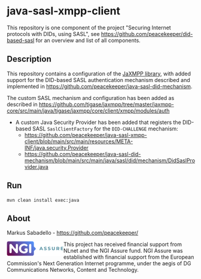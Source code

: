 # java-sasl-xmpp-client

This repository is one component of the project "Securing Internet protocols with DIDs, using SASL",
see https://github.com/peacekeeper/did-based-sasl for an overview and list of all components.

## Description

This repository contains a configuration of the [JaXMPP library](https://github.com/tigase/jaxmpp), with added support for the
DID-based SASL authentication mechanism described and implemented in https://github.com/peacekeeper/java-sasl-did-mechanism.

The custom SASL mechanism and configuration has been added as described in https://github.com/tigase/jaxmpp/tree/master/jaxmpp-core/src/main/java/tigase/jaxmpp/core/client/xmpp/modules/auth

- A custom Java Security Provider has been added that registers the DID-based SASL `SaslClientFactory` for the `DID-CHALLENGE` mechanism:
  - https://github.com/peacekeeper/java-sasl-xmpp-client/blob/main/src/main/resources/META-INF/java.security.Provider
  - https://github.com/peacekeeper/java-sasl-did-mechanism/blob/main/src/main/java/sasl/did/mechanism/DidSaslProvider.java

## Run

```
mvn clean install exec:java
```

## About

Markus Sabadello - https://github.com/peacekeeper/

<img align="left" height="40" src="https://github.com/peacekeeper/did-based-sasl/blob/main/docs/logo-ngi-assure.png?raw=true">

This project has received financial support from NLnet and the NGI Assure fund. NGI Assure was established with
financial support from the European Commission's Next Generation Internet programme, under the aegis of DG
Communications Networks, Content and Technology.
